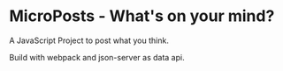 # MicroPosts - What's on your mind?

A JavaScript Project to post what you think.

Build with webpack and json-server as data api.
